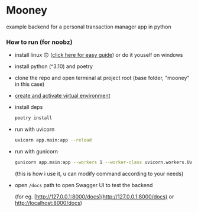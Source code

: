 # Mooney

example backend for a personal transaction manager app in python

### How to run (for noobz)

- install linux 🙃 ([click here for easy guide](https://wiki.gentoo.org/wiki/Handbook:AMD64)) or do it youself on windows

- install python (^3.10) and poetry

- clone the repo and open terminal at project root (base folder, "mooney" in this case)

- [create and activate virtual environment](https://packaging.python.org/en/latest/guides/installing-using-pip-and-virtual-environments/#creating-a-virtual-environment)

- install deps 
  ```bash
  poetry install
  ```

- run with uvicorn
    ```bash
    uvicorn app.main:app --reload
    ```
- run with gunicorn
    ```bash
    gunicorn app.main:app --workers 1 --worker-class uvicorn.workers.UvicornWorker --bind 127.0.0.1:8000
    ```
    (this is how i use it, u can modify command according to your needs)

- open ```/docs``` path to open Swagger UI to test the backend
  
  (for eg. [http://127.0.0.1:8000/docs](http://127.0.0.1:8000/docs) or [http://localhost:8000/docs](http://localhost:8000/docs))